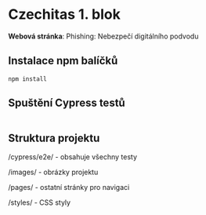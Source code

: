 # Czechitas 1. blok

**Webová stránka**: Phishing: Nebezpečí digitálního podvodu

## Instalace npm balíčků
```
npm install
```

## Spuštění Cypress testů
```

```

## Struktura projektu

/cypress/e2e/ - obsahuje všechny testy

/images/ - obrázky projektu

/pages/ - ostatní stránky pro navigaci

/styles/ - CSS styly

